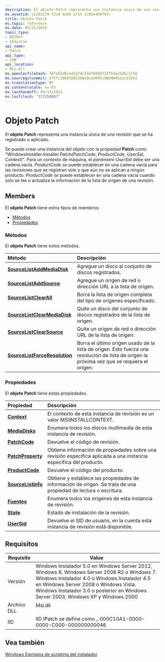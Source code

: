 ```yaml
---
description: El objeto Patch representa una instancia única de una revisión que se ha registrado o aplicado. Se puede crear una instancia del objeto con la propiedad Patch &\# 0034; WindowsInstaller.Installer.Patch(PatchCode, ProductCode, UserSid, Context)&\# 0034;.
ms.assetid: c1283179-f2c8-42b8-a713-1c82e456f97c
title: Objeto Patch
ms.topic: reference
ms.date: 05/31/2018
topic_type:
- APIRef
- kbSyntax
api_name:
- Patch
api_type:
- COM
api_location:
- Msi.dll
ms.openlocfilehash: f6fa55d6ced2afdc53ef8050732f5dee5d6c1f3d
ms.sourcegitcommit: d75fc10b9f0825bbe5ce5045c90d4045e3c53243
ms.translationtype: MT
ms.contentlocale: es-ES
ms.lasthandoff: 09/13/2021
ms.locfileid: "127250887"
---
```

# <a name="patch-object"></a>Objeto Patch

El **objeto Patch** representa una instancia única de una revisión que se ha registrado o aplicado.

Se puede crear una instancia del objeto con la propiedad **Patch** como "WindowsInstaller.Installer.Patch(*PatchCode*, *ProductCode*, *UserSid*, *Context*)". Para un contexto de máquina, el *parámetro UserSid* debe ser una cadena vacía. *ProductCode se* puede establecer en una cadena vacía para las revisiones que se registran solo y que aún no se aplican a ningún producto. *ProductCode se* puede establecer en una cadena vacía cuando solo se lee o actualiza la información de la lista de origen de una revisión.

## <a name="members"></a>Members

El **objeto Patch** tiene estos tipos de miembros:

-   [Métodos](#methods)
-   [Propiedades](#properties)

### <a name="methods"></a>Métodos

El **objeto Patch** tiene estos métodos.



| Método                                                               | Descripción                                                                                                                             |
|:---------------------------------------------------------------------|:----------------------------------------------------------------------------------------------------------------------------------------|
| [**SourceListAddMediaDisk**](patch-sourcelistaddmediadisk.md)       | Agregue un disco al conjunto de discos registrados.<br/>                                                                                   |
| [**SourceListAddSource**](patch-sourcelistaddsource.md)             | Agregue un origen de red o dirección URL a la lista de origen. <br/>                                                                             |
| [**SourceListClearAll**](patch-sourcelistclearall.md)               | Borra la lista de origen completa del tipo de orígenes especificado.<br/>                                                            |
| [**SourceListClearMediaDisk**](patch-sourcelistclearmediadisk.md)   | Quite un disco del conjunto de discos registrados de la lista de origen. <br/>                                                        |
| [**SourceListClearSource**](patch-sourcelistclearsource.md)         | Quite un origen de red o dirección URL de la lista de origen.<br/>                                                                         |
| [**SourceListForceResolution**](patch-sourcelistforceresolution.md) | Borra el último origen usado de la lista de origen. Esto fuerza una resolución de lista de origen la próxima vez que se requiera el origen.<br/> |



 

### <a name="properties"></a>Propiedades

El **objeto Patch** tiene estas propiedades.



| Propiedad                                                  | Descripción                                                                                                |
|:----------------------------------------------------------|:-----------------------------------------------------------------------------------------------------------|
| [**Context**](patch-context.md)<br/>               | El contexto de esta instancia de revisión es un valor MSIINSTALLCONTEXT.<br/>                                   |
| [**MediaDisks**](patch-mediadisks.md)<br/>         | Enumera todos los discos multimedia de esta instancia de revisión.<br/>                                         |
| [**PatchCode**](patch-patchcode.md)<br/>           | Devuelve el código de revisión.<br/>                                                                         |
| [**PatchProperty**](patch-patchproperty.md)<br/>   | Obtiene información de propiedades sobre una revisión específica aplicada a una instancia específica del producto.<br/> |
| [**ProductCode**](patch-productcode.md)<br/>       | Devuelve el código del producto.<br/>                                                                       |
| [**SourceListInfo**](patch-sourcelistinfo.md)<br/> | Obtiene y establece las propiedades de información de origen. Se trata de una propiedad de lectura o escritura.<br/>              |
| [**Fuentes**](patch-sources.md)<br/>               | Enumera todos los orígenes de esta instancia de revisión.<br/>                                             |
| [**State**](patch-state.md)<br/>                   | Estado de instalación de la revisión.<br/>                                                                |
| [**UserSid**](patch-usersid.md)<br/>               | Devuelve el SID de usuario, en la cuenta esta instancia de revisión está disponible.<br/>                       |



 

## <a name="requirements"></a>Requisitos



| Requisito | Value |
|--------------------|--------------------------------------------------------------------------------------------------------------------------------------------------------------------------------------------------------------------------------------------------------------------------------------|
| Versión<br/> | Windows Instalador 5.0 en Windows Server 2012, Windows 8, Windows Server 2008 R2 o Windows 7. Windows Instalador 4.0 o Windows Instalador 4.5 en Windows Server 2008 o Windows Vista. Windows Instalador 3.0 o posterior en Windows Server 2003, Windows XP y Windows 2000<br/> |
| Archivo DLL<br/>     | <dl> <dt>Msi.dll</dt> </dl>                                                                                                                                                                                                   |
| IID<br/>     | IID IPatch se define como \_ 000C10A1-0000-0000-C000-000000000046<br/>                                                                                                                                                                                                            |



## <a name="see-also"></a>Vea también

<dl> <dt>

[Windows Ejemplos de scripting del instalador](windows-installer-scripting-examples.md)
</dt> </dl>

 

 




